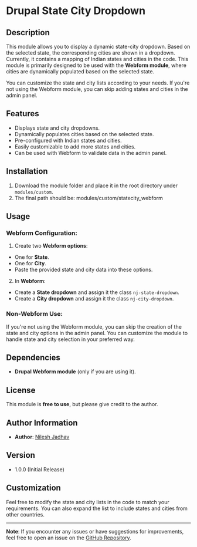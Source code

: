 # Drupal State City Dropdown

## Description
This module allows you to display a dynamic state-city dropdown. Based on the selected state, the corresponding cities are shown in a dropdown. Currently, it contains a mapping of Indian states and cities in the code. This module is primarily designed to be used with the **Webform module**, where cities are dynamically populated based on the selected state. 

You can customize the state and city lists according to your needs. If you're not using the Webform module, you can skip adding states and cities in the admin panel.

## Features
- Displays state and city dropdowns.
- Dynamically populates cities based on the selected state.
- Pre-configured with Indian states and cities.
- Easily customizable to add more states and cities.
- Can be used with Webform to validate data in the admin panel.

## Installation
1. Download the module folder and place it in the root directory under `modules/custom`.
2. The final path should be: modules/custom/statecity_webform



## Usage

### Webform Configuration:
1. Create two **Webform options**:
- One for **State**.
- One for **City**.
- Paste the provided state and city data into these options.

2. In **Webform**:
- Create a **State dropdown** and assign it the class `nj-state-dropdown`.
- Create a **City dropdown** and assign it the class `nj-city-dropdown`.

### Non-Webform Use:
If you're not using the Webform module, you can skip the creation of the state and city options in the admin panel. You can customize the module to handle state and city selection in your preferred way.

## Dependencies
- **Drupal Webform module** (only if you are using it).

## License
This module is **free to use**, but please give credit to the author.

## Author Information
- **Author**: [Nilesh Jadhav](https://github.com/njadhav489)

## Version
- 1.0.0 (Initial Release)

## Customization
Feel free to modify the state and city lists in the code to match your requirements. You can also expand the list to include states and cities from other countries.

---

**Note**: If you encounter any issues or have suggestions for improvements, feel free to open an issue on the [GitHub Repository](https://github.com/njadhav489/statecity_webform).

